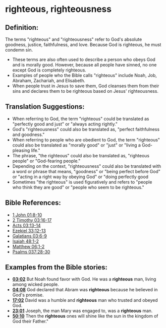 # righteous, righteousness #

## Definition: ##

The terms "righteous" and "righteousness" refer to God's absolute goodness, justice, faithfulness, and love. Because God is righteous, he must condemn sin.

* These terms are also often used to describe a person who obeys God and is morally good. However, because all people have sinned, no one except God is completely righteous.
* Examples of people who the Bible calls "righteous" include Noah, Job, Abraham, Zachariah, and Elisabeth.
* When people trust in Jesus to save them, God cleanses them from their sins and declares them to be righteous based on Jesus' righteousness.

## Translation Suggestions: ##

* When referring to God, the term "righteous" could be translated as "perfectly good and just" or "always acting rightly."
* God's "righteousness" could also be translated as, "perfect faithfulness and goodness."
* When referring to people who are obedient to God, the term "righteous" could also be translated as "morally good" or "just" or "living a God-pleasing life."
* The phrase, "the righteous" could also be translated as, "righteous people" or "God-fearing people."
* Depending on the context, "righteousness" could also be translated with a word or phrase that means,  "goodness" or "being perfect before God" or "acting in a right way by obeying God" or "doing perfectly good 
* Sometimes "the righteous" is used figuratively and refers to "people who think they are good" or "people who seem to be righteous."



## Bible References: ##

* [1 John 01:8-10](en/tn/1jn/help/01/08)
* [2 Timothy 03:16-17](en/tn/2ti/help/03/16)
* [Acts 03:13-14](en/tn/act/help/03/13)
* [Ezekiel 33:12-13](en/tn/ezk/help/33/12)
* [Galatians 03:6-9](en/tn/gal/help/03/06)
* [Isaiah 48:1-2](en/tn/isa/help/48/01)
* [Matthew 06:1-2](en/tn/mat/help/06/01)
* [Psalms 037:28-30](en/tn/psa/help/37/28)

## Examples from the Bible stories: ##

* __[03:02](en/tn/obs/help/03/02)__ But Noah found favor with God. He was a __righteous__  man, living among wicked people.
* __[04:08](en/tn/obs/help/04/08)__ God declared that Abram was __righteous__  because he believed in God's promise.
* __[17:02](en/tn/obs/help/17/02)__ David was a humble and __righteous__  man who trusted and obeyed God.
* __[23:01](en/tn/obs/help/23/01)__ Joseph, the man Mary was engaged to, was a __righteous__  man.
* __[50:10](en/tn/obs/help/50/10)__ Then the __righteous__  ones will shine like the sun in the kingdom of God their Father."